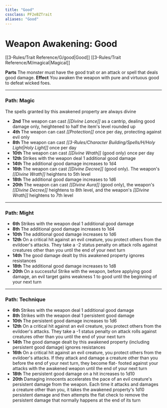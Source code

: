 ```yaml
---
title: "Good"
cssclass: PF2eBZTrait
aliases: "Good"
---
```


# Weapon Awakening: Good
[[3-Rules/Trait Reference/G/good|Good]] [[3-Rules/Trait Reference/M/magical|Magical]]

**Parts** The monster must have the good trait or an attack or spell that deals good damage.
**Effect** You awaken the weapon with pure and virtuous good to defeat wicked foes.

* * *

### Path: Magic  
The spells granted by this awakened property are always divine

*   **2nd** The weapon can cast _[[Divine Lance]]_ as a cantrip, dealing good damage only, heightened to half the item's level rounded up
*   **4th** The weapon can cast _[[Protection]]_ once per day, protecting against evil only
*   **8th** The weapon can cast _[[3-Rules/Character Building/Spells/H/Holy Light|Holy Light]]_ once per day
*   **10th** The weapon can cast _[[Divine Wrath]]_ (good only) once per day
*   **12th** Strikes with the weapon deal 1 additional good damage
*   **14th** The additional good damage increases to 1d4
*   **16th** The weapon can cast _[[Divine Decree]]_ (good only). The weapon's _[[Divine Wrath]]_ heightens to 5th level
*   **18th** The additional good damage increases to 1d6
*   **20th** The weapon can cast _[[Divine Aura]]_ (good only), the weapon's _[[Divine Decree]]_ heightens to 8th level, and the weapon's _[[Divine Wrath]]_ heightens to 7th level

* * *

### Path: Might
*   **6th** Strikes with the weapon deal 1 additional good damage
*   **8th** The additional good damage increases to 1d4
*   **10th** The additional good damage increases to 1d6
*   **12th** On a critical hit against an evil creature, you protect others from the evildoer's attacks. They take a -2 status penalty on attack rolls against creatures other than you until the end of your next turn
*   **14th** The good damage dealt by this awakened property ignores resistances
*   **18th** The additional good damage increases to 1d8
*   **20th** On a successful Strike with the weapon, before applying good damage, an evil target gains weakness 1 to good until the beginning of your next turn

* * *

### Path: Technique
*   **6th** Strikes with the weapon deal 1 additional good damage
*   **8th** Strikes with the weapon deal 1 persistent good damage
*   **10th** The persistent good damage increases to 1d6
*   **12th** On a critical hit against an evil creature, you protect others from the evildoer's attacks. They take a -1 status penalty on attack rolls against creatures other than you until the end of your next turn
*   **14th** The good damage dealt by this awakened property (including persistent good damage) ignores resistances
*   **16th** On a critical hit against an evil creature, you protect others from the evildoer's attacks. If they attack and damage a creature other than you before the end of your next turn, they become flat- footed against your attacks with the awakened weapon until the end of your next turn
*   **18th** The persistent good damage on a hit increases to 1d10
*   **20th** Damaging innocents accelerates the pace of an evil creature's persistent damage from the weapon. Each time it attacks and damages a creature other than you, it takes the awakened property's 1d10 persistent damage and then attempts the flat check to remove the persistent damage that normally happens at the end of its turn